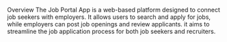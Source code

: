 Overview
The Job Portal App is a web-based platform designed to connect job seekers with employers. It allows users to search and apply for jobs, while employers can post job openings and review applicants.
 it aims to streamline the job application process for both job seekers and recruiters.
